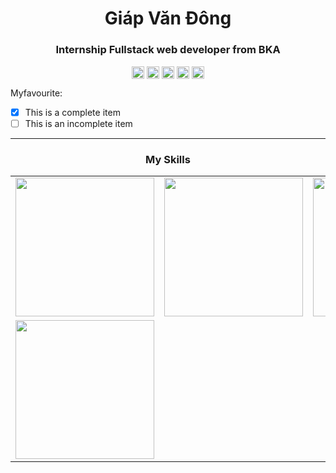 <h1 align="center">Giáp Văn Đông</h1>
<h3 align="center">Internship Fullstack web developer from BKA</h3>
<p align="center">
<a href="https://codepen.io/df" target="blank"><img align="center" src="https://cdn.jsdelivr.net/npm/simple-icons@3.0.1/icons/codepen.svg" alt="df" height="20" width="20" /></a>
<a href="https://twitter.com/df" target="blank"><img align="center" src="https://cdn.jsdelivr.net/npm/simple-icons@3.0.1/icons/twitter.svg" alt="df" height="20" width="20" /></a>
<a href="https://stackoverflow.com/sdf" target="blank"><img align="center" src="https://cdn.jsdelivr.net/npm/simple-icons@3.0.1/icons/stackoverflow.svg" alt="sdf" height="20" width="20" /></a>
<a href="https://kaggle.com/sdf" target="blank"><img align="center" src="https://cdn.jsdelivr.net/npm/simple-icons@3.0.1/icons/kaggle.svg" alt="sdf" height="20" width="20" /></a>
<a href="https://instagram.com/sdf" target="blank"><img align="center" src="https://cdn.jsdelivr.net/npm/simple-icons@3.0.1/icons/instagram.svg" alt="sdf" height="20" width="20" /></a>
</p>
Myfavourite:

- [x] This is a complete item
- [ ] This is an incomplete item

---
<!-- Skill area -->
<h3 align="center">My Skills</h3>
<table>
  <tbody>
    <tr>
      <td align="center" valign="middle">
        <a href="https://vueschool.io/?utm_source=Vuejs.org&utm_medium=Banner&utm_campaign=Sponsored%20Banner&utm_content=V1" target="_blank">
          <img width="222px" src="https://raw.githubusercontent.com/vuejs/vuejs.org/master/themes/vue/source/images/vueschool.png">
        </a>
      </td>
      <td align="center" valign="middle">
        <a href="https://vehikl.com/" target="_blank">
          <img width="222px" src="https://raw.githubusercontent.com/vuejs/vuejs.org/master/themes/vue/source/images/vehikl.png">
        </a>
      </td>
      <td align="center" valign="middle">
        <a href="https://retool.com/?utm_source=sponsor&utm_campaign=vue" target="_blank">
          <img width="222px" src="https://raw.githubusercontent.com/vuejs/vuejs.org/master/themes/vue/source/images/retool.png">
        </a>
      </td>
      <td align="center" valign="middle">
        <a href="https://passionatepeople.io/" target="_blank">
          <img width="222px" src="https://raw.githubusercontent.com/vuejs/vuejs.org/master/themes/vue/source/images/passionate_people.png">
        </a>
      </td>
    </tr><tr></tr>
    <tr>
      <td align="center" valign="middle">
        <a href="https://www.storyblok.com" target="_blank">
          <img width="222px" src="https://raw.githubusercontent.com/vuejs/vuejs.org/master/themes/vue/source/images/storyblok.png">
        </a>
      </td>
    </tr><tr></tr>
  </tbody>
</table>
